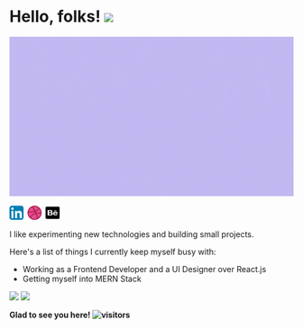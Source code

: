 # Hello, folks! <img src="https://raw.githubusercontent.com/MartinHeinz/MartinHeinz/master/wave.gif" width="30px">

<img src="/resource/software_developer.gif">

<a href="http://www.linkedin.com/in/sshreya07"><img width="25" height="25" src="/resource/linkedin.svg"></a>&ensp;<a href="https://dribbble.com/sshreya07"><img width="25" height="25" src="/resource/dribbble.png"></a>&ensp;<a href="https://sshreya07.github.io/portfolio/"><img width="25" height="25" src="/resource/behance.png"></a>


<p>
I like experimenting new technologies and building small projects. 
</p>

<p>
Here's a list of things I currently keep myself busy with:
</p>

- Working as a Frontend Developer and a UI Designer over React.js
- Getting myself into MERN Stack




<p>
  <img width="48%" src="https://github-readme-stats.vercel.app/api?username=sshreya07&show_icons=true&theme=tokyonight" />
  <img width="48%" src="https://github-readme-streak-stats.herokuapp.com/?user=sshreya07&theme=tokyonight" />
</p>

<strong>Glad to see you here! ![visitors](https://visitor-badge.glitch.me/badge?page_id=sshreya07.visitor-badge)</strong>

